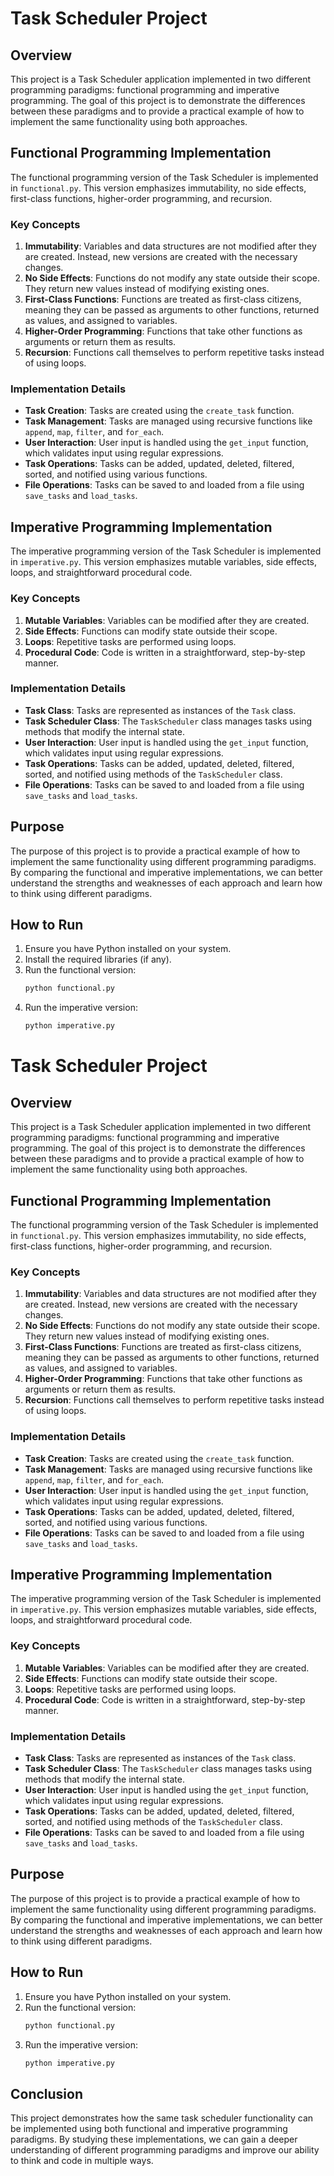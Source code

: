 # Task Scheduler Project

## Overview

This project is a Task Scheduler application implemented in two different programming paradigms: functional programming and imperative programming. The goal of this project is to demonstrate the differences between these paradigms and to provide a practical example of how to implement the same functionality using both approaches.

## Functional Programming Implementation

The functional programming version of the Task Scheduler is implemented in `functional.py`. This version emphasizes immutability, no side effects, first-class functions, higher-order programming, and recursion.

### Key Concepts

1. **Immutability**: Variables and data structures are not modified after they are created. Instead, new versions are created with the necessary changes.
2. **No Side Effects**: Functions do not modify any state outside their scope. They return new values instead of modifying existing ones.
3. **First-Class Functions**: Functions are treated as first-class citizens, meaning they can be passed as arguments to other functions, returned as values, and assigned to variables.
4. **Higher-Order Programming**: Functions that take other functions as arguments or return them as results.
5. **Recursion**: Functions call themselves to perform repetitive tasks instead of using loops.

### Implementation Details

- **Task Creation**: Tasks are created using the `create_task` function.
- **Task Management**: Tasks are managed using recursive functions like `append`, `map`, `filter`, and `for_each`.
- **User Interaction**: User input is handled using the `get_input` function, which validates input using regular expressions.
- **Task Operations**: Tasks can be added, updated, deleted, filtered, sorted, and notified using various functions.
- **File Operations**: Tasks can be saved to and loaded from a file using `save_tasks` and `load_tasks`.

## Imperative Programming Implementation

The imperative programming version of the Task Scheduler is implemented in `imperative.py`. This version emphasizes mutable variables, side effects, loops, and straightforward procedural code.

### Key Concepts

1. **Mutable Variables**: Variables can be modified after they are created.
2. **Side Effects**: Functions can modify state outside their scope.
3. **Loops**: Repetitive tasks are performed using loops.
4. **Procedural Code**: Code is written in a straightforward, step-by-step manner.

### Implementation Details

- **Task Class**: Tasks are represented as instances of the `Task` class.
- **Task Scheduler Class**: The `TaskScheduler` class manages tasks using methods that modify the internal state.
- **User Interaction**: User input is handled using the `get_input` function, which validates input using regular expressions.
- **Task Operations**: Tasks can be added, updated, deleted, filtered, sorted, and notified using methods of the `TaskScheduler` class.
- **File Operations**: Tasks can be saved to and loaded from a file using `save_tasks` and `load_tasks`.

## Purpose

The purpose of this project is to provide a practical example of how to implement the same functionality using different programming paradigms. By comparing the functional and imperative implementations, we can better understand the strengths and weaknesses of each approach and learn how to think using different paradigms.

## How to Run

1. Ensure you have Python installed on your system.
2. Install the required libraries (if any).
3. Run the functional version:
   ```sh
   python functional.py
   ```
4. Run the imperative version:
   ```sh
   python imperative.py
   ```

# Task Scheduler Project

## Overview

This project is a Task Scheduler application implemented in two different programming paradigms: functional programming and imperative programming. The goal of this project is to demonstrate the differences between these paradigms and to provide a practical example of how to implement the same functionality using both approaches.

## Functional Programming Implementation

The functional programming version of the Task Scheduler is implemented in `functional.py`. This version emphasizes immutability, no side effects, first-class functions, higher-order programming, and recursion.

### Key Concepts

1. **Immutability**: Variables and data structures are not modified after they are created. Instead, new versions are created with the necessary changes.
2. **No Side Effects**: Functions do not modify any state outside their scope. They return new values instead of modifying existing ones.
3. **First-Class Functions**: Functions are treated as first-class citizens, meaning they can be passed as arguments to other functions, returned as values, and assigned to variables.
4. **Higher-Order Programming**: Functions that take other functions as arguments or return them as results.
5. **Recursion**: Functions call themselves to perform repetitive tasks instead of using loops.

### Implementation Details

- **Task Creation**: Tasks are created using the `create_task` function.
- **Task Management**: Tasks are managed using recursive functions like `append`, `map`, `filter`, and `for_each`.
- **User Interaction**: User input is handled using the `get_input` function, which validates input using regular expressions.
- **Task Operations**: Tasks can be added, updated, deleted, filtered, sorted, and notified using various functions.
- **File Operations**: Tasks can be saved to and loaded from a file using `save_tasks` and `load_tasks`.

## Imperative Programming Implementation

The imperative programming version of the Task Scheduler is implemented in `imperative.py`. This version emphasizes mutable variables, side effects, loops, and straightforward procedural code.

### Key Concepts

1. **Mutable Variables**: Variables can be modified after they are created.
2. **Side Effects**: Functions can modify state outside their scope.
3. **Loops**: Repetitive tasks are performed using loops.
4. **Procedural Code**: Code is written in a straightforward, step-by-step manner.

### Implementation Details

- **Task Class**: Tasks are represented as instances of the `Task` class.
- **Task Scheduler Class**: The `TaskScheduler` class manages tasks using methods that modify the internal state.
- **User Interaction**: User input is handled using the `get_input` function, which validates input using regular expressions.
- **Task Operations**: Tasks can be added, updated, deleted, filtered, sorted, and notified using methods of the `TaskScheduler` class.
- **File Operations**: Tasks can be saved to and loaded from a file using `save_tasks` and `load_tasks`.

## Purpose

The purpose of this project is to provide a practical example of how to implement the same functionality using different programming paradigms. By comparing the functional and imperative implementations, we can better understand the strengths and weaknesses of each approach and learn how to think using different paradigms.

## How to Run

1. Ensure you have Python installed on your system.
2. Run the functional version:
   ```sh
   python functional.py
   ```
3. Run the imperative version:
   ```sh
   python imperative.py
   ```

## Conclusion

This project demonstrates how the same task scheduler functionality can be implemented using both functional and imperative programming paradigms. By studying these implementations, we can gain a deeper understanding of different programming paradigms and improve our ability to think and code in multiple ways.
